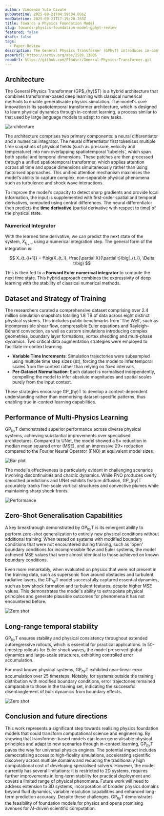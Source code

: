 ```yaml
---
author: Vincenzo Yuto Civale
pubDatetime: 2025-09-21T04:59:04.866Z
modDatetime: 2025-09-21T17:19:20.763Z
title: Towards a Physics Foundation Model
slug: towards-physics-foundation-model-gphyt-review
featured: false
draft: false
tags:
  - Paper-Review
description: The General Physics Transformer (GPhyT) introduces in-context learning to physics simulations, allowing a single model to infer underlying dynamics from prior physical states and generalize to new conditions without retraining. It achieves a 5x reduction in median MSE compared to a UNet across diverse physics problems and demonstrates zero-shot generalization to novel boundary conditions and physics.
paperUrl: https://arxiv.org/abs/2509.13805
repoUrl: https://github.com/FloWsnr/General-Physics-Transformer.git
---
```



## Architecture

The General Physics Transformer (GP$\_{hy}\$T) is a hybrid architecture that combines transformer-based deep learning with classical numerical methods to enable generalisable physics simulation. The model's core innovation is its spatiotemporal transformer architecture, which is designed to learn physical dynamics through in-context learning, a process similar to that used by large language models to adapt to new tasks.

![architecture](@/assets/images/2025/towards-physics-foundation-model-gphyt-review/architecture.png)

The architecture comprises two primary components: a neural differentiator and a numerical integrator. The neural differentiator first tokenises multiple time snapshots of physical fields (such as pressure, velocity and temperature) into non-overlapping spatiotemporal 'tubelets', which span both spatial and temporal dimensions. These patches are then processed through a unified spatiotemporal transformer, which applies attention across all time and space dimensions simultaneously rather than using factorised approaches. This unified attention mechanism maximises the model's ability to capture complex, non-separable physical phenomena such as turbulence and shock wave interactions.

To improve the model's capacity to detect sharp gradients and provide local information, the input is supplemented with first-order spatial and temporal derivatives, computed using central differences. The neural differentiator then predicts the **time derivative** (partial derivative with respect to time) of the physical state.

### Numerical Integrator

With the learned time derivative, we can predict the next state of the system, $X_{t_{i+1}}$, using a numerical integration step. The general form of the integration is:

$$
X_{t_{i+1}} = f\big(X_{t_i}, \frac{\partial X}{\partial t}\big|_{t_i}, \Delta t\big)
$$

This is then fed to a **Forward Euler numerical integrator** to compute the next time state. This hybrid approach combines the expressivity of deep learning with the stability of classical numerical methods.

## Dataset and Strategy of Training

The researchers curated a comprehensive dataset comprising over 2.4 million simulation snapshots totalling 1.8 TB of data across eight distinct physical systems. This includes public benchmarks from 'The Well', such as incompressible shear flow, compressible Euler equations and Rayleigh–Bénard convection, as well as custom simulations introducing complex geometries, boundary layer formations, vortex shedding and multi-phase dynamics.
Two critical data augmentation strategies were employed to facilitate in-context learning.
 - **Variable Time Increments**: Simulation trajectories were subsampled using multiple time step sizes (Δt), forcing the model to infer temporal scales from the context rather than relying on fixed intervals.
 - **Per-Dataset Normalisation**: Each dataset is normalised independently, compelling the model to infer absolute magnitudes and spatial scales purely from the input context.

These strategies encourage GP_(hy)T to develop a context-dependent understanding rather than memorising dataset-specific patterns, thus enabling true in-context learning capabilities.

## Performance of Multi-Physics Learning 

GP$_{hy}$T demonstrated superior performance across diverse physical systems, achieving substantial improvements over specialised architectures. Compared to UNet, the model showed a 5× reduction in median mean squared error (MSE), and an impressive 29× reduction compared to the Fourier Neural Operator (FNO) at equivalent model sizes.

![Bar plot](@/assets/images/2025/towards-physics-foundation-model-gphyt-review/bar_plot.png)

The model's effectiveness is particularly evident in challenging scenarios involving discontinuities and chaotic dynamics. While FNO produces overly smoothed predictions and UNet exhibits feature diffusion, GP_$(hy)$T accurately tracks fine-scale vortical structures and convective plumes while maintaining sharp shock fronts.

![Performance](@/assets/images/2025/towards-physics-foundation-model-gphyt-review/performance.png)


## Zero-Shot Generalisation Capabilities

A key breakthrough demonstrated by GP$_{hy}$T is its emergent ability to perform zero-shot generalization to entirely new physical conditions without additional training. When tested on systems with modified boundary conditions that were not encountered during training, such as 'open' boundary conditions for incompressible flow and Euler systems, the model achieved MSE values that were almost identical to those achieved on known boundary conditions.

Even more remarkably, when evaluated on physics that were not present in the training data, such as supersonic flow around obstacles and turbulent radiative layers, the GP$_{hy}$T model successfully captured essential dynamics, such as bow shock formation and turbulent features, despite higher MSE values. This demonstrates the model's ability to extrapolate physical principles and generate plausible outcomes for phenomena it has not encountered before.

![Zero shot](@/assets/images/2025/towards-physics-foundation-model-gphyt-review/zero-shot.png)


## Long-range temporal stability

GP$_{hy}$T ensures stability and physical consistency throughout extended autoregressive rollouts, which is essential for practical applications. In 50-timestep rollouts for Euler shock waves, the model preserved global dynamics and large-scale structures, exhibiting controlled error accumulation.

For most known physical systems, GP$_{hy}$T exhibited near-linear error accumulation over 25 timesteps. Notably, for systems outside the training distribution with modified boundary conditions, error trajectories remained comparable to those in the training set, indicating the successful disentanglement of bulk dynamics from boundary effects.

![Zero shot](@/assets/images/2025/towards-physics-foundation-model-gphyt-review/long_range.png)

## Conclusion and future directions

This work represents a significant step towards realising physics foundation models that could transform computational science and engineering. By showing that transformer-based models can learn generalisable physical principles and adapt to new scenarios through in-context learning, GP$_{hy}$T paves the way for universal physics engines.
The potential impact includes democratising access to high-fidelity simulations, accelerating scientific discovery across multiple domains and reducing the traditionally high computational cost of developing specialised solvers. However, the model currently has several limitations: it is restricted to 2D systems, requires further improvements in long-term stability for practical deployment and covers a limited range of physical phenomena.
Future work will need to address extension to 3D systems, incorporation of broader physics domains beyond fluid dynamics, variable resolution capabilities and enhanced long-term prediction accuracy. Despite these challenges, GP$_{hy}$T demonstrates the feasibility of foundation models for physics and opens promising avenues for AI-driven scientific computation.
